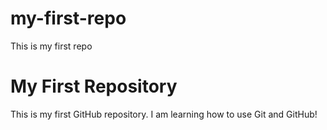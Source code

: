 # my-first-repo
This is my first repo
# My First Repository
This is my first GitHub repository. I am learning how to use Git and GitHub!